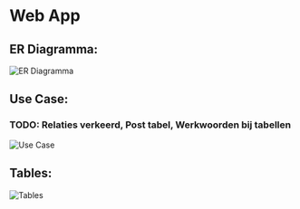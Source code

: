 # Web App
## ER Diagramma:

![ER Diagramma](https://i.postimg.cc/xCXCrjwF/ERDiagram.png)

## Use Case:
### TODO: Relaties verkeerd, Post tabel, Werkwoorden bij tabellen

![Use Case](https://i.postimg.cc/QMQLH2px/UseCAse.png)

## Tables:

![Tables](https://i.postimg.cc/RVZv2Zw1/Tables.png)

